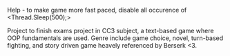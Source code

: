 Help - to make game more fast paced, disable all occurence of <Thread.Sleep(500);>

Project to finish exams project in CC3 subject, a text-based game where OOP fundamentals are used. Genre include game choice, novel, turn-based fighting, and story driven game heavely referenced by Berserk <3. 

